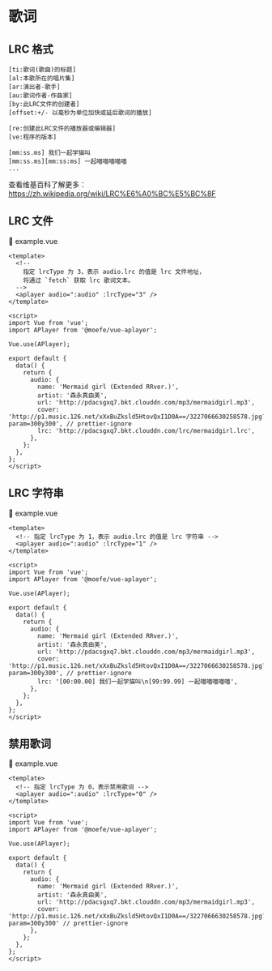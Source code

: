 # 歌词

## LRC 格式

```
[ti:歌词(歌曲)的标题]
[al:本歌所在的唱片集]
[ar:演出者-歌手]
[au:歌词作者-作曲家]
[by:此LRC文件的创建者]
[offset:+/- 以毫秒为单位加快或延后歌词的播放]

[re:创建此LRC文件的播放器或编辑器]
[ve:程序的版本]

[mm:ss.ms] 我们一起学猫叫
[mm:ss.ms][mm:ss:ms] 一起喵喵喵喵喵
...
```

查看维基百科了解更多：<https://zh.wikipedia.org/wiki/LRC%E6%A0%BC%E5%BC%8F>

## LRC 文件

<aplayer-lrc lrc="http://pdacsgxq7.bkt.clouddn.com/lrc/mermaidgirl.lrc" :lrcType="3" />

📝 example.vue

```vue
<template>
  <!--
    指定 lrcType 为 3，表示 audio.lrc 的值是 lrc 文件地址，
    将通过 `fetch` 获取 lrc 歌词文本。
  -->
  <aplayer audio=":audio" :lrcType="3" />
</template>

<script>
import Vue from 'vue';
import APlayer from '@moefe/vue-aplayer';

Vue.use(APlayer);

export default {
  data() {
    return {
      audio: {
        name: 'Mermaid girl (Extended RRver.)',
        artist: '森永真由美',
        url: 'http://pdacsgxq7.bkt.clouddn.com/mp3/mermaidgirl.mp3',
        cover: 'http://p1.music.126.net/xXxBuZksld5HtovQxI1D0A==/3227066630258578.jpg?param=300y300', // prettier-ignore
        lrc: 'http://pdacsgxq7.bkt.clouddn.com/lrc/mermaidgirl.lrc',
      },
    };
  },
};
</script>
```

## LRC 字符串

<aplayer-lrc lrc="[00:00.00] 我们一起学猫叫\n[99:99.99] 一起喵喵喵喵喵" :lrcType="1" />

📝 example.vue

```vue
<template>
  <!-- 指定 lrcType 为 1，表示 audio.lrc 的值是 lrc 字符串 -->
  <aplayer audio=":audio" :lrcType="1" />
</template>

<script>
import Vue from 'vue';
import APlayer from '@moefe/vue-aplayer';

Vue.use(APlayer);

export default {
  data() {
    return {
      audio: {
        name: 'Mermaid girl (Extended RRver.)',
        artist: '森永真由美',
        url: 'http://pdacsgxq7.bkt.clouddn.com/mp3/mermaidgirl.mp3',
        cover: 'http://p1.music.126.net/xXxBuZksld5HtovQxI1D0A==/3227066630258578.jpg?param=300y300', // prettier-ignore
        lrc: '[00:00.00] 我们一起学猫叫\n[99:99.99] 一起喵喵喵喵喵',
      },
    };
  },
};
</script>
```

## 禁用歌词

<aplayer-lrc :lrcType="0" />

📝 example.vue

```vue
<template>
  <!-- 指定 lrcType 为 0，表示禁用歌词 -->
  <aplayer audio=":audio" :lrcType="0" />
</template>

<script>
import Vue from 'vue';
import APlayer from '@moefe/vue-aplayer';

Vue.use(APlayer);

export default {
  data() {
    return {
      audio: {
        name: 'Mermaid girl (Extended RRver.)',
        artist: '森永真由美',
        url: 'http://pdacsgxq7.bkt.clouddn.com/mp3/mermaidgirl.mp3',
        cover: 'http://p1.music.126.net/xXxBuZksld5HtovQxI1D0A==/3227066630258578.jpg?param=300y300' // prettier-ignore
      },
    };
  },
};
</script>
```
